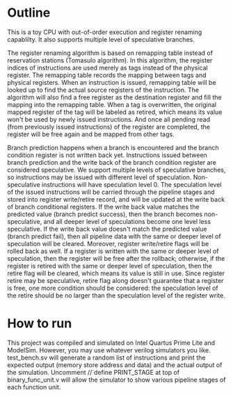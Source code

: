 # Outline
This is a toy CPU with out-of-order execution and register renaming capablilty.
It also supports multiple level of speculative branches.

The register renaming algorithm is based on remapping table instead of reservation stations (Tomasulo algorithm).
In this algorithm, the register indices of instructions are used merely as tags instead of the physical register.
The remapping table records the mapping between tags and physical registers.
When an instruction is issued, remapping table will be looked up to find the actual source registers of the instruction.
The algorithm will also find a free register as the destination register and fill the mapping into the remapping table.
When a tag is overwritten, the original mapped register of the tag will be labeled as retired, which means its value
won't be used by newly issued instructions. And once all pending read (from previously issued instructions) of the register
are completed, the register will be free again and be mapped from other tags.

Branch prediction happens when a branch is encountered and the branch condition register is not written back yet.
Instructions issued between branch prediction and the write back of the branch condition register are considered speculative.
We support multiple levels of speculative branches, so instructions may be issued with different level of speculation.
Non-speculative instructions will have speculation level 0.
The speculation level of the issued instructions will be carried through the pipeline stages and stored into register write/retire record,
and will be updated at the write back of branch conditional registers.
If the write back value matches the predicted value (branch predict success), then the branch becomes non-speculative, 
and all deeper level of speculations become one level less speculative.
If the write back value doesn't match the predicted value (branch predict fail), then all pipeline data with the same or deeper level of speculation
will be cleared. Moreover, register write/retire flags will be rolled back as well. If a register is written with the same or deeper level of speculation, 
then the register will be free after the rollback; otherwise, if the register is retired with the same or deeper level of speculation, then the retire flag
will be cleared, which means its value is still in use.
Since register retire may be speculative, retire flag along doesn't guarantee that a register is free,
one more condition should be considered: the speculation level of the retire should be no larger than the speculation level of the register write.

# How to run
This project was compiled and simulated on Intel Quartus Prime Lite and ModelSim. However, you may use whatever verilog simulators you like.
test_bench.sv will generate a random list of instructions and print the expected output (memory store address and data) and the actual output of the simulation.
Uncomment //`define PRINT_STAGE at top of binary_func_unit.v will allow the simulator to show various pipeline stages of each function unit.

